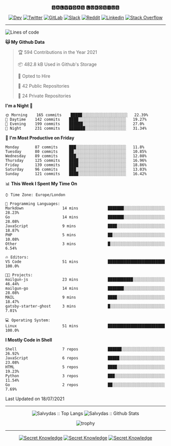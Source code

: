 <div align="center">
  
🆂🅰🅻🆅🆈🅳🅰🆂 🅻🆄🅺🅾🆂🅸🆄🆂 

  
[![Dev](https://img.shields.io/badge/-DEV-222222?style=flat-square&logo=dev.to&logoColor=white&link=https://dev.to/sso/)](https://dev.to/sso/)
[![Twitter](https://img.shields.io/badge/-Twitter-222222?style=flat-square&logo=twitter&logoColor=white&link=https://twitter.com/digital_wizz/)](https://twitter.com/digital_wizz/)
[![GitLab](https://img.shields.io/badge/-GitLab-222222?style=flat-square&logo=GitLab&logoColor=white&link=https://gitlab.com/ss-o/)](https://gitlab.com/ss-o/)
[![Slack](https://img.shields.io/badge/-Slack-222222?style=flat-square&logo=Slack&logoColor=white&link=https://digital-teams.slack.com/)](https://digital-teams.slack.com/)
[![Reddit](https://img.shields.io/badge/-Reddit-222222?style=flat-square&logo=Reddit&logoColor=white&link=https://https://www.reddit.com/user/ss-o/)](https://www.reddit.com/user/ss-o/)
[![Linkedin](https://img.shields.io/badge/-LinkedIn-222222?style=flat-square&logo=Linkedin&logoColor=white&link=https://www.linkedin.com/in/digital-clouds/)](https://www.linkedin.com/in/digital-clouds/)
[![Stack Overflow](https://img.shields.io/badge/-Stack%20Overflow-222222?style=flat-square&logo=stack-overflow&logoColor=white&link=https://stackoverflow.com/users/13893752/salvydas-lukosius)](https://stackoverflow.com/users/13893752/salvydas-lukosius)

</div>

---

<!--START_SECTION:waka-->
![Lines of code](https://img.shields.io/badge/From%20Hello%20World%20I%27ve%20Written-2.1%20million%20lines%20of%20code-blue)

**🐱 My Github Data** 

> 🏆 594 Contributions in the Year 2021
 > 
> 📦 482.8 kB Used in Github's Storage 
 > 
> 💼 Opted to Hire
 > 
> 📜 42 Public Repositories 
 > 
> 🔑 24 Private Repositories  
 > 
**I'm a Night 🦉** 

```text
🌞 Morning    165 commits    █████░░░░░░░░░░░░░░░░░░░░   22.39% 
🌆 Daytime    142 commits    ████░░░░░░░░░░░░░░░░░░░░░   19.27% 
🌃 Evening    199 commits    ██████░░░░░░░░░░░░░░░░░░░   27.0% 
🌙 Night      231 commits    ███████░░░░░░░░░░░░░░░░░░   31.34%

```
📅 **I'm Most Productive on Friday** 

```text
Monday       87 commits     ███░░░░░░░░░░░░░░░░░░░░░░   11.8% 
Tuesday      80 commits     ██░░░░░░░░░░░░░░░░░░░░░░░   10.85% 
Wednesday    89 commits     ███░░░░░░░░░░░░░░░░░░░░░░   12.08% 
Thursday     125 commits    ████░░░░░░░░░░░░░░░░░░░░░   16.96% 
Friday       139 commits    ████░░░░░░░░░░░░░░░░░░░░░   18.86% 
Saturday     96 commits     ███░░░░░░░░░░░░░░░░░░░░░░   13.03% 
Sunday       121 commits    ████░░░░░░░░░░░░░░░░░░░░░   16.42%

```


📊 **This Week I Spent My Time On** 

```text
⌚︎ Time Zone: Europe/London

💬 Programming Languages: 
Markdown                 14 mins             ███████░░░░░░░░░░░░░░░░░░   28.23% 
Go                       14 mins             ███████░░░░░░░░░░░░░░░░░░   28.08% 
JavaScript               9 mins              ████░░░░░░░░░░░░░░░░░░░░░   18.87% 
PHP                      5 mins              ██░░░░░░░░░░░░░░░░░░░░░░░   10.08% 
Other                    3 mins              █░░░░░░░░░░░░░░░░░░░░░░░░   6.54%

🔥 Editors: 
VS Code                  51 mins             █████████████████████████   100.0%

🐱‍💻 Projects: 
mailgun-js               23 mins             ███████████░░░░░░░░░░░░░░   46.44% 
mailgun-go               14 mins             ███████░░░░░░░░░░░░░░░░░░   28.08% 
MAIL                     9 mins              ████░░░░░░░░░░░░░░░░░░░░░   18.47% 
gatsby-starter-ghost     3 mins              █░░░░░░░░░░░░░░░░░░░░░░░░   7.01%

💻 Operating System: 
Linux                    51 mins             █████████████████████████   100.0%

```

**I Mostly Code in Shell** 

```text
Shell                    7 repos             ██████░░░░░░░░░░░░░░░░░░░   26.92% 
JavaScript               6 repos             █████░░░░░░░░░░░░░░░░░░░░   23.08% 
HTML                     5 repos             ████░░░░░░░░░░░░░░░░░░░░░   19.23% 
Python                   3 repos             ███░░░░░░░░░░░░░░░░░░░░░░   11.54% 
Go                       2 repos             ██░░░░░░░░░░░░░░░░░░░░░░░   7.69%

```



 Last Updated on 18/07/2021
<!--END_SECTION:waka-->

---

<div align=center>

![Salvydas :: Top Langs](https://github-readme-stats.vercel.app/api/top-langs/?username=ss-o&langs_count=8&card_width=300&theme=blue-green&layout=compact)
![Salvydas :: Github Stats](https://github-readme-stats.vercel.app/api?username=ss-o&theme=blue-green&layout=compact&no-frame=true)
 
![trophy](https://github-profile-trophy.vercel.app/?username=ss-o&theme=darkhub&rank=SSS,SS,S,AAA,AA,A,B,C&no-frame=true)

---


[![Secret Knowledge](https://github-readme-stats.vercel.app/api/pin/?username=github&repo=government.github.com&card_width=150&theme=blue-green&layout=compact)](https://github.com/github/government.github.com)
[![Secret Knowledge](https://github-readme-stats.vercel.app/api/pin/?username=ss-o&repo=the-book-of-secret-knowledge&card_width=150&theme=blue-green&layout=compact)](https://github.com/ss-o/the-book-of-secret-knowledge)
[![Secret Knowledge](https://github-readme-stats.vercel.app/api/pin/?username=security-io&repo=shodan-eye&card_width=150&theme=blue-green)](https://github.com/security-io/shodan-eye)

</div>
